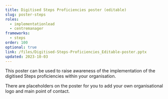 ```yaml
---
title: Digitised Steps Proficiencies poster (editable)
slug: poster-steps
roles:
  - implementationlead
  - centremanager
frameworks:
  - steps
order: 100
optional: true
link: /files/Digitised-Steps-Proficiencies_Editable-poster.pptx
updated: 2023-10-03
---
```

This poster can be used to raise awareness of the implementation of the digitised Steps proficiencies within your organisation.

There are placeholders on the poster for you to add your own organisational logo and main point of contact.
